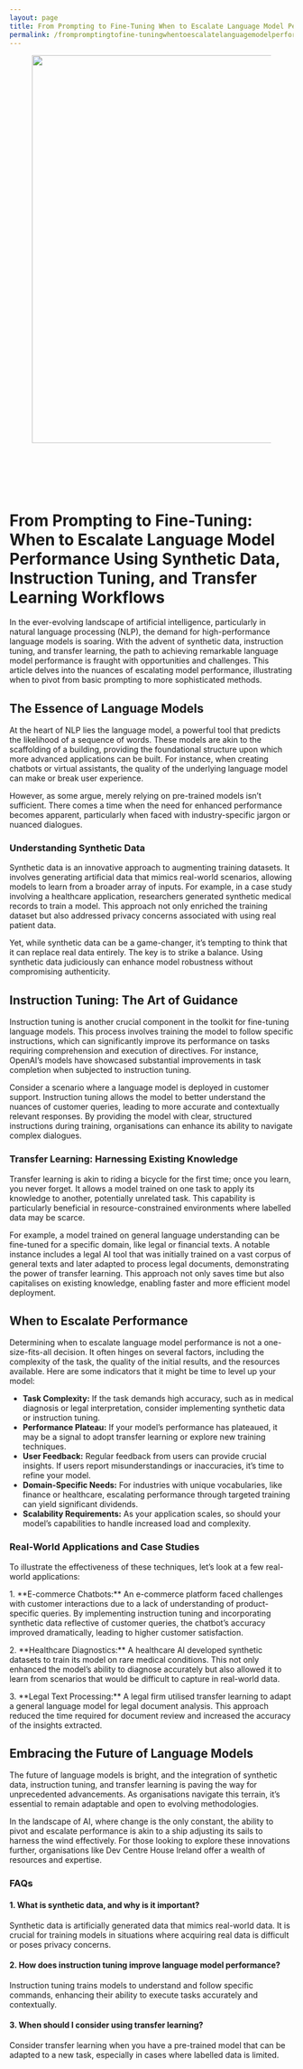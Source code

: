 ```yaml
---
layout: page
title: From Prompting to Fine-Tuning When to Escalate Language Model Performance Using Synthetic Data, Inst
permalink: /frompromptingtofine-tuningwhentoescalatelanguagemodelperformanceusingsyntheticdatainst/
---
```



<div class="wp-block-columns alignwide is-layout-flex wp-container-core-columns-is-layout-8ba3830c wp-block-columns-is-layout-flex" style="margin-top:0;margin-bottom:0;padding-right:0;padding-left:0">
<div class="wp-block-column is-layout-flow wp-block-column-is-layout-flow" style="flex-basis:70%">
<div class="wp-block-group has-global-padding is-layout-constrained wp-block-group-is-layout-constrained"><figure class="alignwide wp-block-post-featured-image" style="padding-bottom:2vh;"><img alt="" class="attachment-post-thumbnail size-post-thumbnail wp-post-image" decoding="async" fetchpriority="high" height="686" sizes="(max-width: 1200px) 100vw, 1200px" src="https://www.devcentrehouse.eu/blogs/wp-content/uploads/2025/08/featured-1754396362098.jpg" srcset="https://www.devcentrehouse.eu/blogs/wp-content/uploads/2025/08/featured-1754396362098.jpg 1200w, https://www.devcentrehouse.eu/blogs/wp-content/uploads/2025/08/featured-1754396362098-300x172.jpg 300w, https://www.devcentrehouse.eu/blogs/wp-content/uploads/2025/08/featured-1754396362098-1024x585.jpg 1024w, https://www.devcentrehouse.eu/blogs/wp-content/uploads/2025/08/featured-1754396362098-768x439.jpg 768w" style="border-radius:0px;object-fit:cover;" width="1200"/></figure>
<h1 class="alignwide wp-block-post-title has-x-large-font-size">From Prompting to Fine-Tuning: When to Escalate Language Model Performance Using Synthetic Data, Instruction Tuning, and Transfer Learning Workflows</h1>
<div aria-hidden="true" class="wp-block-spacer" style="height:var(--wp--preset--spacing--10)"></div>
</div>
<div class="wp-block-group has-global-padding is-layout-constrained wp-block-group-is-layout-constrained"><div class="entry-content alignwide wp-block-post-content has-global-padding is-layout-constrained wp-container-core-post-content-is-layout-a5dd074b wp-block-post-content-is-layout-constrained"><p>In the ever-evolving landscape of artificial intelligence, particularly in natural language processing (NLP), the demand for high-performance language models is soaring. With the advent of synthetic data, instruction tuning, and transfer learning, the path to achieving remarkable language model performance is fraught with opportunities and challenges. This article delves into the nuances of escalating model performance, illustrating when to pivot from basic prompting to more sophisticated methods.</p>
<h2>The Essence of Language Models</h2>
<p>At the heart of NLP lies the language model, a powerful tool that predicts the likelihood of a sequence of words. These models are akin to the scaffolding of a building, providing the foundational structure upon which more advanced applications can be built. For instance, when creating chatbots or virtual assistants, the quality of the underlying language model can make or break user experience.</p>
<p>However, as some argue, merely relying on pre-trained models isn’t sufficient. There comes a time when the need for enhanced performance becomes apparent, particularly when faced with industry-specific jargon or nuanced dialogues.</p>
<h3>Understanding Synthetic Data</h3>
<p>Synthetic data is an innovative approach to augmenting training datasets. It involves generating artificial data that mimics real-world scenarios, allowing models to learn from a broader array of inputs. For example, in a case study involving a healthcare application, researchers generated synthetic medical records to train a model. This approach not only enriched the training dataset but also addressed privacy concerns associated with using real patient data.</p>
<p>Yet, while synthetic data can be a game-changer, it’s tempting to think that it can replace real data entirely. The key is to strike a balance. Using synthetic data judiciously can enhance model robustness without compromising authenticity.</p>
<h2>Instruction Tuning: The Art of Guidance</h2>
<p>Instruction tuning is another crucial component in the toolkit for fine-tuning language models. This process involves training the model to follow specific instructions, which can significantly improve its performance on tasks requiring comprehension and execution of directives. For instance, OpenAI’s models have showcased substantial improvements in task completion when subjected to instruction tuning.</p>
<p>Consider a scenario where a language model is deployed in customer support. Instruction tuning allows the model to better understand the nuances of customer queries, leading to more accurate and contextually relevant responses. By providing the model with clear, structured instructions during training, organisations can enhance its ability to navigate complex dialogues.</p>
<h3>Transfer Learning: Harnessing Existing Knowledge</h3>
<p>Transfer learning is akin to riding a bicycle for the first time; once you learn, you never forget. It allows a model trained on one task to apply its knowledge to another, potentially unrelated task. This capability is particularly beneficial in resource-constrained environments where labelled data may be scarce.</p>
<p>For example, a model trained on general language understanding can be fine-tuned for a specific domain, like legal or financial texts. A notable instance includes a legal AI tool that was initially trained on a vast corpus of general texts and later adapted to process legal documents, demonstrating the power of transfer learning. This approach not only saves time but also capitalises on existing knowledge, enabling faster and more efficient model deployment.</p>
<h2>When to Escalate Performance</h2>
<p>Determining when to escalate language model performance is not a one-size-fits-all decision. It often hinges on several factors, including the complexity of the task, the quality of the initial results, and the resources available. Here are some indicators that it might be time to level up your model:</p>
<ul>
<li><strong>Task Complexity:</strong> If the task demands high accuracy, such as in medical diagnosis or legal interpretation, consider implementing synthetic data or instruction tuning.</li>
<li><strong>Performance Plateau:</strong> If your model’s performance has plateaued, it may be a signal to adopt transfer learning or explore new training techniques.</li>
<li><strong>User Feedback:</strong> Regular feedback from users can provide crucial insights. If users report misunderstandings or inaccuracies, it’s time to refine your model.</li>
<li><strong>Domain-Specific Needs:</strong> For industries with unique vocabularies, like finance or healthcare, escalating performance through targeted training can yield significant dividends.</li>
<li><strong>Scalability Requirements:</strong> As your application scales, so should your model’s capabilities to handle increased load and complexity.</li>
</ul>
<h3>Real-World Applications and Case Studies</h3>
<p>To illustrate the effectiveness of these techniques, let’s look at a few real-world applications:</p>
<p>1. **E-commerce Chatbots:** An e-commerce platform faced challenges with customer interactions due to a lack of understanding of product-specific queries. By implementing instruction tuning and incorporating synthetic data reflective of customer queries, the chatbot’s accuracy improved dramatically, leading to higher customer satisfaction.</p>
<p>2. **Healthcare Diagnostics:** A healthcare AI developed synthetic datasets to train its model on rare medical conditions. This not only enhanced the model’s ability to diagnose accurately but also allowed it to learn from scenarios that would be difficult to capture in real-world data.</p>
<p>3. **Legal Text Processing:** A legal firm utilised transfer learning to adapt a general language model for legal document analysis. This approach reduced the time required for document review and increased the accuracy of the insights extracted.</p>
<h2>Embracing the Future of Language Models</h2>
<p>The future of language models is bright, and the integration of synthetic data, instruction tuning, and transfer learning is paving the way for unprecedented advancements. As organisations navigate this terrain, it’s essential to remain adaptable and open to evolving methodologies.</p>
<p>In the landscape of AI, where change is the only constant, the ability to pivot and escalate performance is akin to a ship adjusting its sails to harness the wind effectively. For those looking to explore these innovations further, organisations like Dev Centre House Ireland offer a wealth of resources and expertise.</p>
<h3>FAQs</h3>
<h4>1. What is synthetic data, and why is it important?</h4>
<p>Synthetic data is artificially generated data that mimics real-world data. It is crucial for training models in situations where acquiring real data is difficult or poses privacy concerns.</p>
<h4>2. How does instruction tuning improve language model performance?</h4>
<p>Instruction tuning trains models to understand and follow specific commands, enhancing their ability to execute tasks accurately and contextually.</p>
<h4>3. When should I consider using transfer learning?</h4>
<p>Consider transfer learning when you have a pre-trained model that can be adapted to a new task, especially in cases where labelled data is limited.</p>
</div></div>
</div>
<div class="wp-block-column is-layout-flow wp-block-column-is-layout-flow" style="flex-basis:30%"></div>
</div>
